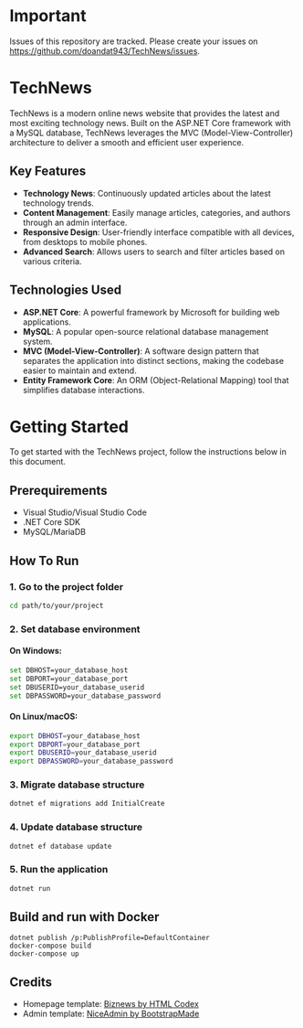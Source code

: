 # Important

Issues of this repository are tracked. Please create your issues on https://github.com/doandat943/TechNews/issues.

# TechNews

TechNews is a modern online news website that provides the latest and most exciting technology news. Built on the ASP.NET Core framework with a MySQL database, TechNews leverages the MVC (Model-View-Controller) architecture to deliver a smooth and efficient user experience.

## Key Features

- **Technology News**: Continuously updated articles about the latest technology trends.
- **Content Management**: Easily manage articles, categories, and authors through an admin interface.
- **Responsive Design**: User-friendly interface compatible with all devices, from desktops to mobile phones.
- **Advanced Search**: Allows users to search and filter articles based on various criteria.

## Technologies Used

- **ASP.NET Core**: A powerful framework by Microsoft for building web applications.
- **MySQL**: A popular open-source relational database management system.
- **MVC (Model-View-Controller)**: A software design pattern that separates the application into distinct sections, making the codebase easier to maintain and extend.
- **Entity Framework Core**: An ORM (Object-Relational Mapping) tool that simplifies database interactions.

# Getting Started

To get started with the TechNews project, follow the instructions below in this document.

## Prerequirements

* Visual Studio/Visual Studio Code
* .NET Core SDK
* MySQL/MariaDB

## How To Run

### 1. Go to the project folder
```sh
cd path/to/your/project
```

### 2. Set database environment

#### On Windows:
```sh
set DBHOST=your_database_host
set DBPORT=your_database_port
set DBUSERID=your_database_userid
set DBPASSWORD=your_database_password
```

#### On Linux/macOS:
```sh
export DBHOST=your_database_host
export DBPORT=your_database_port
export DBUSERID=your_database_userid
export DBPASSWORD=your_database_password
```

### 3. Migrate database structure

```sh
dotnet ef migrations add InitialCreate
```

### 4. Update database structure

```sh
dotnet ef database update
```

### 5. Run the application

```sh
dotnet run
```

## Build and run with Docker

```
dotnet publish /p:PublishProfile=DefaultContainer
docker-compose build
docker-compose up
```

## Credits

- Homepage template: [Biznews by HTML Codex](https://htmlcodex.com/free-news-website-template/)
- Admin template: [NiceAdmin by BootstrapMade](https://bootstrapmade.com/nice-admin-bootstrap-admin-html-template/)